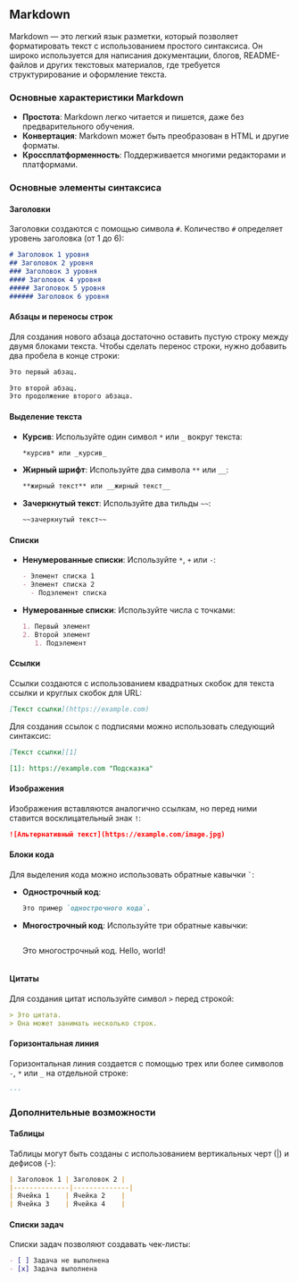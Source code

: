 ## Markdown

Markdown — это легкий язык разметки, который позволяет форматировать текст с использованием простого синтаксиса. Он широко используется для написания документации, блогов, README-файлов и других текстовых материалов, где требуется структурирование и оформление текста.

### Основные характеристики Markdown

- **Простота**: Markdown легко читается и пишется, даже без предварительного обучения.
- **Конвертация**: Markdown может быть преобразован в HTML и другие форматы.
- **Кроссплатформенность**: Поддерживается многими редакторами и платформами.

### Основные элементы синтаксиса

#### Заголовки

Заголовки создаются с помощью символа `#`. Количество `#` определяет уровень заголовка (от 1 до 6):

```markdown
# Заголовок 1 уровня
## Заголовок 2 уровня
### Заголовок 3 уровня
#### Заголовок 4 уровня
##### Заголовок 5 уровня
###### Заголовок 6 уровня
```

#### Абзацы и переносы строк

Для создания нового абзаца достаточно оставить пустую строку между двумя блоками текста. Чтобы сделать перенос строки, нужно добавить два пробела в конце строки:

```markdown
Это первый абзац.

Это второй абзац.  
Это продолжение второго абзаца.
```

#### Выделение текста

- **Курсив**: Используйте один символ `*` или `_` вокруг текста:
  ```markdown
  *курсив* или _курсив_
  ```

- **Жирный шрифт**: Используйте два символа `**` или `__`:
  ```markdown
  **жирный текст** или __жирный текст__
  ```

- **Зачеркнутый текст**: Используйте два тильды `~~`:
  ```markdown
  ~~зачеркнутый текст~~
  ```

#### Списки

- **Ненумерованные списки**: Используйте `*`, `+` или `-`:
  ```markdown
  - Элемент списка 1
  - Элемент списка 2
    - Подэлемент списка
  ```

- **Нумерованные списки**: Используйте числа с точками:
  ```markdown
  1. Первый элемент
  2. Второй элемент
     1. Подэлемент
  ```

#### Ссылки

Ссылки создаются с использованием квадратных скобок для текста ссылки и круглых скобок для URL:

```markdown
[Текст ссылки](https://example.com)
```

Для создания ссылок с подписями можно использовать следующий синтаксис:

```markdown
[Текст ссылки][1]

[1]: https://example.com "Подсказка"
```

#### Изображения

Изображения вставляются аналогично ссылкам, но перед ними ставится восклицательный знак `!`:

```markdown
![Альтернативный текст](https://example.com/image.jpg)
```

#### Блоки кода

Для выделения кода можно использовать обратные кавычки `` ` ``:

- **Однострочный код**:
  ```markdown
  Это пример `однострочного кода`.
  ```

- **Многострочный код**: Используйте три обратные кавычки:
  ```markdown
  ```
  Это многострочный код.
  Hello, world!
  ```
  
#### Цитаты

Для создания цитат используйте символ `>` перед строкой:

```markdown
> Это цитата.
> Она может занимать несколько строк.
```

#### Горизонтальная линия

Горизонтальная линия создается с помощью трех или более символов `-`, `*` или `_` на отдельной строке:

```markdown
---
```

### Дополнительные возможности

#### Таблицы

Таблицы могут быть созданы с использованием вертикальных черт (|) и дефисов (-):

```markdown
| Заголовок 1 | Заголовок 2 |
|--------------|--------------|
| Ячейка 1    | Ячейка 2    |
| Ячейка 3    | Ячейка 4    |
```

#### Списки задач

Списки задач позволяют создавать чек-листы:

```markdown
- [ ] Задача не выполнена
- [x] Задача выполнена
```
